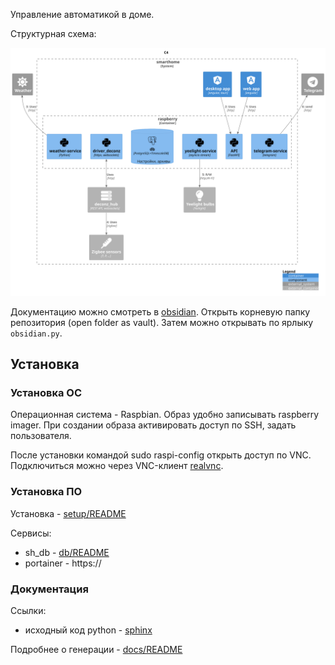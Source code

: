 Управление автоматикой в доме.

Структурная схема:

![docs/diagrams/out/c4.svg](docs/diagrams/out/c4.svg)

Документацию можно смотреть в [obsidian](https://obsidian.md/). Открыть корневую папку репозитория (open folder as vault). Затем можно открывать по ярлыку `obsidian.py`.

## Установка

### Установка ОС

Операционная система - Raspbian. Образ удобно записывать raspberry imager. При создании образа активировать доступ по SSH, задать пользователя.

После установки командой sudo raspi-config открыть доступ по VNC. Подключиться можно через VNC-клиент [realvnc](https://www.realvnc.com/en/connect/download/viewer/).

### Установка ПО

Установка - [setup/README](setup/README.md)

Сервисы:

- sh_db - [db/README](db/README.md)
- portainer - https://

### Документация

Ссылки:

- исходный код python - [sphinx](docs/sphinx/out/index.html)

Подробнее о генерации - [docs/README](docs/README.md)

